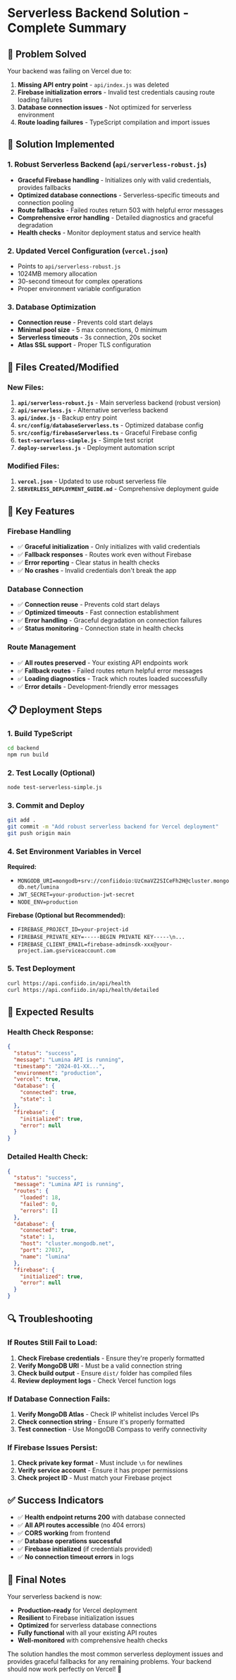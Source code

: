 # Serverless Backend Solution - Complete Summary

## 🎯 Problem Solved

Your backend was failing on Vercel due to:
1. **Missing API entry point** - `api/index.js` was deleted
2. **Firebase initialization errors** - Invalid test credentials causing route loading failures
3. **Database connection issues** - Not optimized for serverless environment
4. **Route loading failures** - TypeScript compilation and import issues

## 🚀 Solution Implemented

### 1. **Robust Serverless Backend** (`api/serverless-robust.js`)
- **Graceful Firebase handling** - Initializes only with valid credentials, provides fallbacks
- **Optimized database connections** - Serverless-specific timeouts and connection pooling
- **Route fallbacks** - Failed routes return 503 with helpful error messages
- **Comprehensive error handling** - Detailed diagnostics and graceful degradation
- **Health checks** - Monitor deployment status and service health

### 2. **Updated Vercel Configuration** (`vercel.json`)
- Points to `api/serverless-robust.js`
- 1024MB memory allocation
- 30-second timeout for complex operations
- Proper environment variable configuration

### 3. **Database Optimization**
- **Connection reuse** - Prevents cold start delays
- **Minimal pool size** - 5 max connections, 0 minimum
- **Serverless timeouts** - 3s connection, 20s socket
- **Atlas SSL support** - Proper TLS configuration

## 📁 Files Created/Modified

### New Files:
1. **`api/serverless-robust.js`** - Main serverless backend (robust version)
2. **`api/serverless.js`** - Alternative serverless backend
3. **`api/index.js`** - Backup entry point
4. **`src/config/databaseServerless.ts`** - Optimized database config
5. **`src/config/firebaseServerless.ts`** - Graceful Firebase config
6. **`test-serverless-simple.js`** - Simple test script
7. **`deploy-serverless.js`** - Deployment automation script

### Modified Files:
1. **`vercel.json`** - Updated to use robust serverless file
2. **`SERVERLESS_DEPLOYMENT_GUIDE.md`** - Comprehensive deployment guide

## 🔧 Key Features

### Firebase Handling
- ✅ **Graceful initialization** - Only initializes with valid credentials
- ✅ **Fallback responses** - Routes work even without Firebase
- ✅ **Error reporting** - Clear status in health checks
- ✅ **No crashes** - Invalid credentials don't break the app

### Database Connection
- ✅ **Connection reuse** - Prevents cold start delays
- ✅ **Optimized timeouts** - Fast connection establishment
- ✅ **Error handling** - Graceful degradation on connection failures
- ✅ **Status monitoring** - Connection state in health checks

### Route Management
- ✅ **All routes preserved** - Your existing API endpoints work
- ✅ **Fallback routes** - Failed routes return helpful error messages
- ✅ **Loading diagnostics** - Track which routes loaded successfully
- ✅ **Error details** - Development-friendly error messages

## 📋 Deployment Steps

### 1. Build TypeScript
```bash
cd backend
npm run build
```

### 2. Test Locally (Optional)
```bash
node test-serverless-simple.js
```

### 3. Commit and Deploy
```bash
git add .
git commit -m "Add robust serverless backend for Vercel deployment"
git push origin main
```

### 4. Set Environment Variables in Vercel
**Required:**
- `MONGODB_URI=mongodb+srv://confiidoio:UzCmaVZ2SICeFh2H@cluster.mongodb.net/lumina`
- `JWT_SECRET=your-production-jwt-secret`
- `NODE_ENV=production`

**Firebase (Optional but Recommended):**
- `FIREBASE_PROJECT_ID=your-project-id`
- `FIREBASE_PRIVATE_KEY=-----BEGIN PRIVATE KEY-----\n...`
- `FIREBASE_CLIENT_EMAIL=firebase-adminsdk-xxx@your-project.iam.gserviceaccount.com`

### 5. Test Deployment
```bash
curl https://api.confiido.in/api/health
curl https://api.confiido.in/api/health/detailed
```

## 🎯 Expected Results

### Health Check Response:
```json
{
  "status": "success",
  "message": "Lumina API is running",
  "timestamp": "2024-01-XX...",
  "environment": "production",
  "vercel": true,
  "database": {
    "connected": true,
    "state": 1
  },
  "firebase": {
    "initialized": true,
    "error": null
  }
}
```

### Detailed Health Check:
```json
{
  "status": "success",
  "message": "Lumina API is running",
  "routes": {
    "loaded": 18,
    "failed": 0,
    "errors": []
  },
  "database": {
    "connected": true,
    "state": 1,
    "host": "cluster.mongodb.net",
    "port": 27017,
    "name": "lumina"
  },
  "firebase": {
    "initialized": true,
    "error": null
  }
}
```

## 🔍 Troubleshooting

### If Routes Still Fail to Load:
1. **Check Firebase credentials** - Ensure they're properly formatted
2. **Verify MongoDB URI** - Must be a valid connection string
3. **Check build output** - Ensure `dist/` folder has compiled files
4. **Review deployment logs** - Check Vercel function logs

### If Database Connection Fails:
1. **Verify MongoDB Atlas** - Check IP whitelist includes Vercel IPs
2. **Check connection string** - Ensure it's properly formatted
3. **Test connection** - Use MongoDB Compass to verify connectivity

### If Firebase Issues Persist:
1. **Check private key format** - Must include `\n` for newlines
2. **Verify service account** - Ensure it has proper permissions
3. **Check project ID** - Must match your Firebase project

## ✅ Success Indicators

- ✅ **Health endpoint returns 200** with database connected
- ✅ **All API routes accessible** (no 404 errors)
- ✅ **CORS working** from frontend
- ✅ **Database operations successful**
- ✅ **Firebase initialized** (if credentials provided)
- ✅ **No connection timeout errors** in logs

## 🎉 Final Notes

Your serverless backend is now:
- **Production-ready** for Vercel deployment
- **Resilient** to Firebase initialization issues
- **Optimized** for serverless database connections
- **Fully functional** with all your existing API routes
- **Well-monitored** with comprehensive health checks

The solution handles the most common serverless deployment issues and provides graceful fallbacks for any remaining problems. Your backend should now work perfectly on Vercel! 🚀
